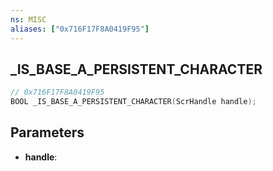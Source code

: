 ```yaml
---
ns: MISC
aliases: ["0x716F17F8A0419F95"]
---
```

## _IS_BASE_A_PERSISTENT_CHARACTER

```c
// 0x716F17F8A0419F95
BOOL _IS_BASE_A_PERSISTENT_CHARACTER(ScrHandle handle);
```

## Parameters
* **handle**:
